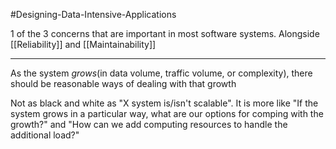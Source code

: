 #Designing-Data-Intensive-Applications 

1 of the 3 concerns that are important in most software systems. Alongside [[Reliability]] and [[Maintainability]]

---

As the system _grows_(in data volume, traffic volume, or complexity), there should be reasonable ways of dealing with that growth

Not as black and white as "X system is/isn't scalable". It is more like "If the system grows in a particular way, what are our options for comping with the growth?" and "How can we add computing resources to handle the additional load?"
